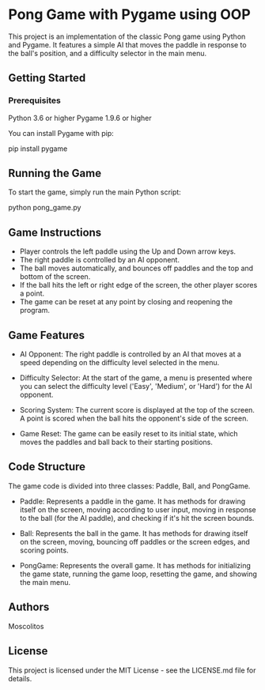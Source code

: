 # Pong Game with Pygame using OOP
This project is an implementation of the classic Pong game using Python and Pygame. It features a simple AI that moves the paddle in response to the ball's position, and a difficulty selector in the main menu.

## Getting Started

### Prerequisites
Python 3.6 or higher
Pygame 1.9.6 or higher

You can install Pygame with pip:

pip install pygame

## Running the Game
To start the game, simply run the main Python script:

python pong_game.py

## Game Instructions
- Player controls the left paddle using the Up and Down arrow keys.
- The right paddle is controlled by an AI opponent.
- The ball moves automatically, and bounces off paddles and the top and bottom of the screen.
- If the ball hits the left or right edge of the screen, the other player scores a point.
- The game can be reset at any point by closing and reopening the program.

## Game Features
- AI Opponent: The right paddle is controlled by an AI that moves at a speed depending on the difficulty level selected in the menu.

- Difficulty Selector: At the start of the game, a menu is presented where you can select the difficulty level ('Easy', 'Medium', or 'Hard') for the AI opponent.

- Scoring System: The current score is displayed at the top of the screen. A point is scored when the ball hits the opponent's side of the screen.

- Game Reset: The game can be easily reset to its initial state, which moves the paddles and ball back to their starting positions.

## Code Structure

The game code is divided into three classes: Paddle, Ball, and PongGame.

- Paddle: Represents a paddle in the game. It has methods for drawing itself on the screen, moving according to user input, moving in response to the ball (for the AI paddle), and checking if it's hit the screen bounds.

- Ball: Represents the ball in the game. It has methods for drawing itself on the screen, moving, bouncing off paddles or the screen edges, and scoring points.

- PongGame: Represents the overall game. It has methods for initializing the game state, running the game loop, resetting the game, and showing the main menu.

## Authors
Moscolitos

## License
This project is licensed under the MIT License - see the LICENSE.md file for details.





